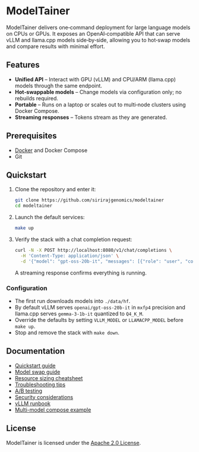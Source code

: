 # ModelTainer

ModelTainer delivers one‑command deployment for large language models on CPUs or GPUs. It exposes an OpenAI‑compatible API that can serve vLLM and llama.cpp models side‑by‑side, allowing you to hot‑swap models and compare results with minimal effort.

## Features

- **Unified API** – Interact with GPU (vLLM) and CPU/ARM (llama.cpp) models through the same endpoint.
- **Hot‑swappable models** – Change models via configuration only; no rebuilds required.
- **Portable** – Runs on a laptop or scales out to multi‑node clusters using Docker Compose.
- **Streaming responses** – Tokens stream as they are generated.

## Prerequisites

- [Docker](https://docs.docker.com/get-docker/) and Docker Compose
- Git

## Quickstart

1. Clone the repository and enter it:
   ```bash
   git clone https://github.com/sirirajgenomics/modeltainer
   cd modeltainer
   ```
2. Launch the default services:
   ```bash
   make up
   ```
3. Verify the stack with a chat completion request:
   ```bash
   curl -N -X POST http://localhost:8080/v1/chat/completions \
     -H 'Content-Type: application/json' \
     -d '{"model": "gpt-oss-20b-it", "messages": [{"role": "user", "content": "Hello"}]}'
   ```
   A streaming response confirms everything is running.

### Configuration

- The first run downloads models into `./data/hf`.
- By default vLLM serves `openai/gpt-oss-20b-it` in `mxfp4` precision and llama.cpp serves `gemma-3-1b-it` quantized to `Q4_K_M`.
- Override the defaults by setting `VLLM_MODEL` or `LLAMACPP_MODEL` before `make up`.
- Stop and remove the stack with `make down`.

## Documentation

- [Quickstart guide](docs/quickstart.md)
- [Model swap guide](docs/model-swap.md)
- [Resource sizing cheatsheet](docs/resource-sizing.md)
- [Troubleshooting tips](docs/troubleshooting.md)
- [A/B testing](docs/ab-testing.md)
- [Security considerations](docs/Security.md)
- [vLLM runbook](docs/vllm-runbook.md)
- [Multi-model compose example](multi-models-concurrency/compose.yaml)

## License

ModelTainer is licensed under the [Apache 2.0 License](LICENSE).

